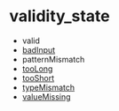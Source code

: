 # validity_state

- valid
- [badInput](https://jsfiddle.net/0jugv8fx/1/)
- patternMismatch
- [tooLong](https://jsfiddle.net/kce7qsue/1/)
- [tooShort](https://jsfiddle.net/28r99tnr/2/)
- [typeMismatch](https://jsfiddle.net/z646e23L/1/)
- [valueMissing](https://jsfiddle.net/urxhqcxk/3/)
